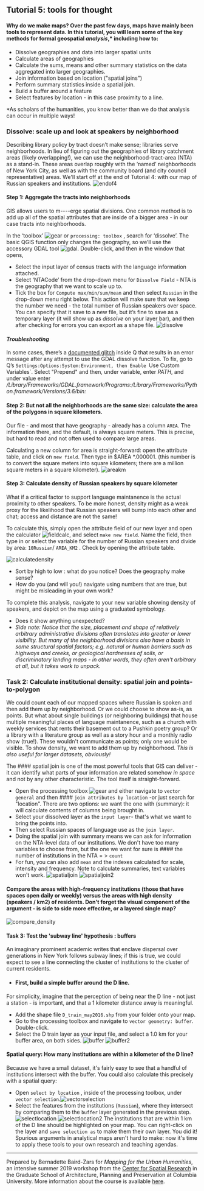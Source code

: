 ## Tutorial 5: tools for thought


#### Why do we make maps? Over the past few days, maps have mainly been tools to represent data. In this tutorial, you will learn some of the key methods for formal geospatial *analysis*,* including how to:

- Dissolve geographies and data into larger spatial units
- Calculate areas of geographies
- Calculate the sums, means and other summary statistics on the data aggregated into larger geographies.
- Join information based on location ("spatial joins")
- Perform summary statistics inside a spatial join.
- Build a buffer around a feature
- Select features by location - in this case proximity to a line.

*As scholars of the humanities, you know better than we do that analysis can occur in multiple ways!


### Dissolve: scale up and look at speakers by neighborhood

Describing library policy by tract doesn’t make sense; libraries serve neighborhoods. In lieu of figuring out the geographies of library catchment areas (likely overlapping!), we can use the neighborhood-tract-area (NTA) as a stand-in. These areas overlap roughly with the ‘named’ neighborhoods of New York City, as well as with the community board (and city council representative) areas. We'll start off at the end of Tutorial 4: with our map of Russian speakers and institutions. ![endof4]

#### Step 1: Aggregate the tracts into neighborhoods

GIS allows users to m----erge spatial divisions. One common method is to add up all of the spatial attributes that are inside of a bigger area - in our case tracts into neighborhoods.

In the ‘toolbox’ ![gear] or `processing: toolbox` , search for ‘dissolve’. The basic QGIS function only changes the geography, so we’ll use the accessory GDAL tool ![gdal]. Double-click, and then in the window that opens,
- Select the input layer of census tracts with the language information attached.
- Select ‘NTACode’ from the drop-down menu for `Dissolve Field` - NTA is the geography that we want to scale up to.
- Tick the box for `Compute max/min/sum/mean` and then select `Russian` in the drop-down menu right below. This action will make sure that we keep the number we need - the total number of Russian speakers over space. You can specify that it save to a new file, but it’s fine to save as a temporary layer (it will show up as *dissolve* on your layer bar), and then after checking for errors you can export as a shape file.
![dissolve]

#### *Troubleshooting*
In some cases, there’s a [documented glitch](https://gis.stackexchange.com/questions/276853/gdal-scripts-not-found-in-qgis-3-on-osx) inside Q that results in an error message after any attempt to use the GDAL dissolve function. To fix, go to Q’s `Settings:Options:System:Environment, then Enable `Use Custom Variables`. Select "Prepend" and then, under variable, enter *PATH*, and under value enter
*/Library/Frameworks/GDAL.framework/Programs:/Library/Frameworks/Python.framework/Versions/3.6/bin:*


#### Step 2: But not all the neighborhoods are the same size: calculate the area of the polygons in square kilometers.

Our file - and most that have geography - already has a column `AREA`. The information there, and the default, is always square meters. This is precise, but hard to read and not often used to compare large areas.

Calculating a new column for area is straight-forward: open the attribute table, and click on `new field`. Then type in $AREA *.000001. (this number is to convert the square meters into square kilometers; there are a million square meters in a square kilometer).
![areakm]

#### Step 3: Calculate density of Russian speakers by square kilometer

What if a critical factor to support language maintanence is the actual proximity to other speakers. To be more honest, density might as a weak proxy for the likelihood that Russian speakers will bump into each other and chat; access and distance are not the same!

To calculate this, simply open the attribute field of our new layer and open the calculator ![fieldcalc], and select `make new field`. Name the field, then type in or select the variable for the number of Russian speakers and divide by area:  `10Russian`/ `AREA_KM2` . Check by opening the attribute table.

![calculatedensity]

- Sort by high to low : what do you notice? Does the geography make sense?
- How do you (and will you!) navigate using numbers that are true, but might be misleading in your own work?

To complete this analysis, navigate to your new variable showing density of speakers, and depict on the map using a graduated symbology.
- Does it show anything unexpected?
- *Side note: Notice that the size, placement and shape of relatively arbitrary administrative divisions often translates into greater or lower visibility. But many of the neighborhood divisions also have a basis in some structural spatial factors; e.g. natural or human barriers such as highways and creeks, or geological hardnesses of soils, or discriminatory lending maps - in other words, they often aren't arbitrary at all, but it takes work to unpack.*

### Task 2: Calculate institutional density: spatial join and points-to-polygon

We could count each of our mapped spaces where Russian is spoken and then add them up by neighborhood. Or we could choose to show as-is, as points. But what about single buildings (or neighboring buildings) that house multiple meaningful places of language maintanence, such as a church with weekly services that rents their basement out to a Pushkin poetry group? Or a library with a literature group as well as a story hour and a monthly radio show (true!). These wouldn't communicate as points; only one would be visible. To show density, we want to add them up by neighborhood. *This is also useful for larger datasets, obviously!*

The #### spatial join
is one of the most powerful tools that GIS can deliver - it can identify what parts of your information are related somehow *in space* and not by any other characteristic. The tool itself is straight-forward.
- Open the processing toolbox ![gear] and either navigate to `vector general` and then #### `join attributes by location`
-or just search for "location". There are two options: we want the one with (summary): it will calculate contents of columns being brought in.
- Select your dissolved layer as the `input layer`- that's what we want to bring the points into.
- Then select Russian spaces of language use as the `join layer`.
- Doing the spatial join with summary means we can ask for information on the NTA-level data of our institutions. We don't have too many variables to choose from, but the one we want for sure is #### the number of institutions in the NTA = > `count`
- For fun, you can also add `mean` and the indexes calculated for scale, intensity and frequency. Note to calculate summaries, text variables won't work.
![spatialjoin]
![spatialjoin2]

#### Compare the areas with high-frequency institutions (those that have spaces open daily or weekly) versus the areas with high density (speakers / km2) of residents. Don't forget the visual component of the argument - is side to side more effective, or a layered single map?
![compare_density]

#### Task 3: Test the 'subway line' hypothesis : buffers
An imaginary prominent academic writes that enclave dispersal over generations in New York follows subway lines; if this is true, we could expect to see a line connecting the cluster of institutions to the cluster of current residents.

- #### First, build a simple buffer around the D line.
For simplicity, imagine that the perception of being near the D line - not just a station - is important, and that a 1 kilometer distance away is meaningful.
- Add the shape file `D_train_may2016.shp` from your folder onto your map.
- Go to the processing toolbox and navigate to `vector geometry: buffer`. Double-click.
- Select the D train layer as your input file, and select a 1.0 km for your buffer area, on both sides.
![buffer]
![buffer2]
#### Spatial query: How many institutions are within a kilometer of the D line?
Because we have a small dataset, it's fairly easy to see that a handful of institutions intersect with the buffer. You could also calculate this precisely with a spatial query:
- Open `select by location` , inside of the processing toolbox, under `vector selection`.![vectorselection]
- Select the features from the institutions (`Russian`), where they intersect  by comparing them to  the `buffer` layer generated in the previous step.
![selectlocation]
![selectlocation2]
The institutions that are within 1 km of the D line should be highlighted on your map. You can right-click on the layer and `save selection as` to make them their own layer. You did it! Spurious arguments in analytical maps aren't hard to make: now it's time to apply these tools to your own research and teaching agendas.


______________________________________________________________________________________________________________
Prepared by Bernadette Baird-Zars for *Mapping for the Urban Humanities*, an intensive summer 2019 workshop from the [Center for Spatial Research](http://c4sr.columbia.edu/) in the Graduate School of Architecture, Planning and Preservation at Columbia University. More information about the course is available [here](http://c4sr.columbia.edu/courses/mapping-urban-humanities-summer-institute).

[endof4]: Images/2019/Tutorial5_endof4.png

[gear]: Images/2019/Tutorial5_gear.png

[gdal]: Images/2019/Tutorial5_gdal.png

[areakm]: Images/2019/Tutorial5_areakm.png

[dissolve]: Images/2019/Tutorial5_dissolve.png

[dissolve2]: Images/2019/Tutorial5_dissolve2.png

[fieldcalc]: Images/2019/Tutorial5_fieldcalc.png

[calculatedensity]: Images/2019/Tutorial5_calculatedensity.png

[spatialjoin]: Images/2019/Tutorial5_spatialjoin.png

[spatialjoin2]: Images/2019/Tutorial5_spatialjoin2.png

[compare_density]: Images/2019/Tutorial5_compare_density.png

[buffer]: Images/2019/Tutorial5_buffer.png

[buffer2]: Images/2019/Tutorial5_buffer2.png

[vectorselection]: Images/2019/Tutorial5_vectorselection.png

[selectlocation]: Images/2019/Tutorial5_selectlocation.png

[selectlocation2]: Images/2019/Tutorial5_selectlocation2.png
